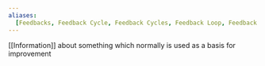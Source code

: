 ```yaml
---
aliases:
  [Feedbacks, Feedback Cycle, Feedback Cycles, Feedback Loop, Feedback Loops]
---
```


[[Information]] about something which normally is used as a basis for improvement
